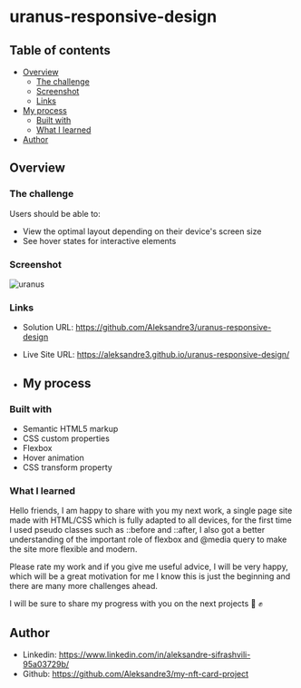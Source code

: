 # uranus-responsive-design

## Table of contents

- [Overview](#overview)
  - [The challenge](#the-challenge)
  - [Screenshot](#screenshot)
  - [Links](#links)
- [My process](#my-process)
  - [Built with](#built-with)
  - [What I learned](#what-i-learned)
- [Author](#author)

## Overview

### The challenge

Users should be able to:

- View the optimal layout depending on their device's screen size
- See hover states for interactive elements

### Screenshot

![uranus](https://github.com/Aleksandre3/uranus-responsive-design/assets/151461210/81423f28-f64c-4c25-9410-fee3b99d61a2)

### Links

- Solution URL: https://github.com/Aleksandre3/uranus-responsive-design
- Live Site URL: https://aleksandre3.github.io/uranus-responsive-design/

- ## My process

### Built with

- Semantic HTML5 markup
- CSS custom properties
- Flexbox
- Hover animation
- CSS transform property

### What I learned

Hello friends, I am happy to share with you my next work, a single page site made with HTML/CSS which is fully adapted to all devices,
for the first time I used pseudo classes such as ::before and ::after, I also got a better understanding of the important role of flexbox
and @media query to make the site more flexible and modern.

Please rate my work and if you give me useful advice, I will be very happy, which will be a great motivation for me
I know this is just the beginning and there are many more challenges ahead.

I will be sure to share my progress with you on the next projects 🚀 ✊ 

## Author

- Linkedin: https://www.linkedin.com/in/aleksandre-sifrashvili-95a03729b/
- Github: https://github.com/Aleksandre3/my-nft-card-project
